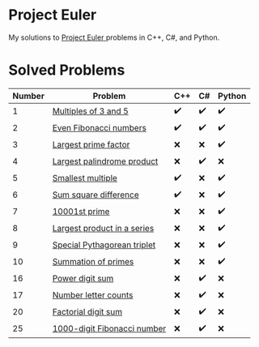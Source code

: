 # Project Euler
My solutions to [Project Euler ](https://projecteuler.net/) problems in C++, C#, and Python.

# Solved Problems
|Number|Problem|C++|C#|Python|
|------|-------|---|--|------|
|1|[Multiples of 3 and 5](https://projecteuler.net/problem=1)|:heavy_check_mark:|:heavy_check_mark:|:heavy_check_mark:|
|2|[Even Fibonacci numbers](https://projecteuler.net/problem=2)|:heavy_check_mark:|:heavy_check_mark:|:heavy_check_mark:|
|3|[Largest prime factor](https://projecteuler.net/problem=3)|:x:|:x:|:heavy_check_mark:|
|4|[Largest palindrome product](https://projecteuler.net/problem=4)|:x:|:heavy_check_mark:|:x:|
|5|[Smallest multiple](https://projecteuler.net/problem=5)|:heavy_check_mark:|:x:|:heavy_check_mark:|
|6|[Sum square difference](https://projecteuler.net/problem=6)|:heavy_check_mark:|:x:|:heavy_check_mark:|
|7|[10001st prime](https://projecteuler.net/problem=7)|:x:|:x:|:heavy_check_mark:|
|8|[Largest product in a series](https://projecteuler.net/problem=8)|:x:|:x:|:heavy_check_mark:|
|9|[Special Pythagorean triplet](https://projecteuler.net/problem=9)|:x:|:x:|:heavy_check_mark:|
|10|[Summation of primes](https://projecteuler.net/problem=10)|:x:|:x:|:heavy_check_mark:|
|16|[Power digit sum](https://projecteuler.net/problem=16)|:x:|:heavy_check_mark:|:x:|
|17|[Number letter counts](https://projecteuler.net/problem=17)|:x:|:heavy_check_mark:|:x:|
|20|[Factorial digit sum](https://projecteuler.net/problem=20)|:x:|:heavy_check_mark:|:x:|
|25|[1000-digit Fibonacci number](https://projecteuler.net/problem=25)|:x:|:heavy_check_mark:|:x:|
